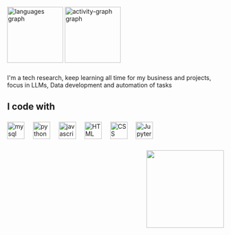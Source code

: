 <br clear="both">

<div align="left">
  <img src="https://github-readme-stats.vercel.app/api/top-langs?username=ezgolden&locale=en&hide_title=true&layout=compact&card_width=320&langs_count=4&theme=cobalt&hide_border=true&order=2" height="130" alt="languages graph"  />
  <img src="https://github-readme-activity-graph.vercel.app/graph?username=ezgolden&radius=16&theme=cobalt&area=true&order=5&hide_border=true&hide_title=false&custom_title=Contribuition" height="130" alt="activity-graph graph"  />
</div>

###

<p align="left">I'm a tech research, keep learning all time for my business and projects, focus in LLMs, Data development and automation of tasks</p>

###

<h2 align="left">I code with</h2>

###

<div align="left">
  <img src="https://cdn.jsdelivr.net/gh/devicons/devicon/icons/mysql/mysql-plain-wordmark.svg" height="40" alt="mysql logo"  />
  <img width="12" />
  <img src="https://cdn.jsdelivr.net/gh/devicons/devicon/icons/python/python-original.svg" height="40" alt="python logo"  />
  <img width="12" />
  <img src="https://cdn.jsdelivr.net/gh/devicons/devicon/icons/javascript/javascript-plain.svg" height="40" alt="javascript logo"  />
  <img width="12" />
  <img src="https://cdn.iconscout.com/icon/free/png-256/free-html-5-icon-svg-png-download-1175208.png?f=webp" height="40" alt="HTML logo"  />
  <img width="12" />
  <img src="https://images.icon-icons.com/2415/PNG/512/css_plain_logo_icon_146573.png" height="40" alt="CSS logo" />
  <img width="12" />
  <img src="https://upload.wikimedia.org/wikipedia/commons/thumb/3/38/Jupyter_logo.svg/207px-Jupyter_logo.svg.png" height="40" alt="Jupyter logo" />
</div>

###


###

<img align="right" height="180" src="https://media.giphy.com/media/v1.Y2lkPTc5MGI3NjExM3c3bzV2OXYza2FleTdxMDJhb3F2Y2c5Y2c5OGN1N2E0Zmd5M285cyZlcD12MV9naWZzX3NlYXJjaCZjdD1n/3ewHxe2RGr6OmQTLNL/giphy.gif"  />

###
